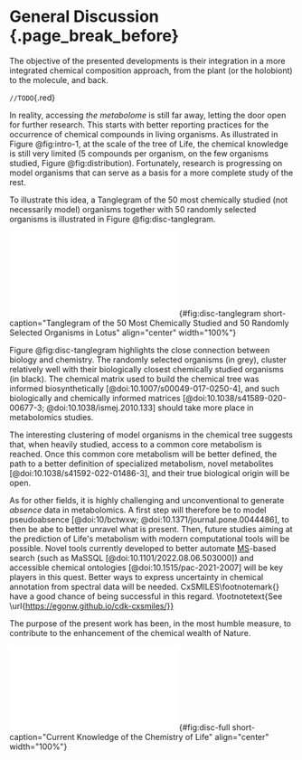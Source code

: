 # General Discussion {.page_break_before}

The objective of the presented developments is their integration in a more integrated chemical composition approach, from the plant (or the holobiont) to the molecule, and back.

`//TODO`{.red}

<!-- Interaction human microbiome non linear SECOM [@doi:10.1038/s41467-022-32243-x]

bio similaire chimie ppas similaire ubiquitaire + geo

bien insister données publiques computationnallles permet ces vues inaccessibles

balbutiements de l'automated compositional asessment

peut-être refaire parallèle genomique/proteomique -->

In reality, accessing *the metabolome* is still far away, letting the door open for further research.
This starts with better reporting practices for the occurrence of chemical compounds in living organisms.
As illustrated in Figure @fig:intro-1, at the scale of the tree of Life, the chemical knowledge is still very limited (5 compounds per organism, on the few organisms studied, Figure @fig:distribution).
Fortunately, research is progressing on model organisms that can serve as a basis for a more complete study of the rest.

To illustrate this idea, a Tanglegram of the 50 most chemically studied (not necessarily model) organisms together with 50 randomly selected organisms is illustrated in Figure @fig:disc-tanglegram.

![**Tanglegram of the 50 most chemically studied and 50 randomly selected organisms in LOTUS.** On the left, organisms are clustered according to the classical, known, biological taxonomy. On the right, they are clustered based on their chemical content. The entanglement of both trees is shown, with conserved positions in tips colored. If the organism belongs to the most 50 chemically studied organisms, its label is black, else it is grey. The chemical matrix used to build the chemical tree was informed biosynthetically [@doi:10.1007/s00049-017-0250-4].](images/tanglegram_lotus_top50.pdf "disc-tanglegram"){#fig:disc-tanglegram short-caption="Tanglegram of the 50 Most Chemically Studied and 50 Randomly Selected Organisms in Lotus" align="center" width="100%"}

Figure @fig:disc-tanglegram highlights the close connection between biology and chemistry.
The randomly selected organisms (in grey), cluster relatively well with their biologically closest chemically studied organisms (in black).
The chemical matrix used to build the chemical tree was informed biosynthetically [@doi:10.1007/s00049-017-0250-4], and such biologically and chemically informed matrices [@doi:10.1038/s41589-020-00677-3; @doi:10.1038/ismej.2010.133] should take more place in metabolomics studies.

<!--                         Similarity to *Homo sapiens*
Homo sapiens                       1724.7861
Arabidopsis thaliana                645.9382
Escherichia coli                    583.5809
Trypanosoma brucei                  281.7078
Vitis vinifera                      205.6855
Drosophila melanogaster             176.4759 -->

The interesting clustering of model organisms in the chemical tree suggests that, when heavily studied, access to a common core metabolism is reached.
Once this common core metabolism will be better defined, the path to a better definition of specialized metabolism, novel metabolites [@doi:10.1038/s41592-022-01486-3], and their true biological origin will be open.

As for other fields, it is highly challenging and unconventional to generate *absence* data in metabolomics.
A first step will therefore be to model pseudoabsence [@doi:10/bctwxw; @doi:10.1371/journal.pone.0044486], to then be abe to better unravel what is present.
Then, future studies aiming at the prediction of Life's metabolism with modern computational tools will be possible.
Novel tools currently developed to better automate [MS](#ms)-based search (such as MaSSQL [@doi:10.1101/2022.08.06.503000]) and accessible chemical ontologies [@doi:10.1515/pac-2021-2007] will be key players in this quest.
Better ways to express uncertainty in chemical annotation from spectral data will be needed. 
CxSMILES\footnotemark{} have a good chance of being successful in this regard.
\footnotetext{See \url{https://egonw.github.io/cdk-cxsmiles/}}

The purpose of the present work has been, in the most humble measure, to contribute to the enhancement of the chemical wealth of Nature.

![**Current knowledge of the chemistry of Life.** The tree generated from current LOTUS data builds on biological taxonomy and employs the biological kingdom as tips color. The bars correspond to the chemical classes found in the biological family.](images/tree_full.pdf "disc-full"){#fig:disc-full short-caption="Current Knowledge of the Chemistry of Life" align="center" width="100%"}